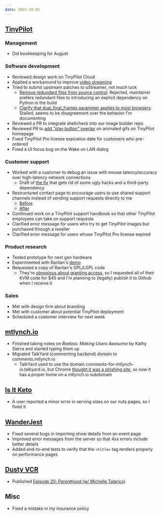 ```yaml
---
date: 2021-10-01
---
```


## [TinyPilot](https://tinypilotkvm.com)

### Management

- Did bookkeeping for August

### Software development

- Reviewed design work on TinyPilot Cloud
- Applied a workaround to improve [video streaming](https://github.com/tiny-pilot/tinypilot/pull/796)
- Tried to submit upstream patches to uStreamer, not much luck
  - [Remove redundant files from source control](https://github.com/pikvm/ustreamer/pull/125): Rejected, maintainer prefers redundant files to introducing an explicit dependency on Python in the build
  - [Clarify that dual_final_frames parameter applies to most browsers](https://github.com/pikvm/ustreamer/pull/126): Stalled, seems to be disagreement over the behavior I'm documenting
- Reviewed a PR to integrate shellcheck into our image builder repo
- Reviewed PR to [add "play button" overlay](BpLn.webp) on animated gifs on TinyPilot homepage
- Fixed TinyPilot Pro license expiration date for customers who pre-ordered
- Fixed a UI focus bug on the Wake on LAN dialog

### Customer support

- Worked with a customer to debug an issue with mouse latency/accuracy over high-latency network connections
  - Draft of [the fix](https://github.com/tiny-pilot/tinypilot/pull/798) that gets rid of some ugly hacks and a third-party dependency
- Restructured contact page to encourage users to use shared support channels instead of sending support requests directly to me
  - [Before](8F2q.webp)
  - [After](/2021-09-10/BpLn.webp)
- Continued work on a TinyPilot support handbook so that other TinyPilot employees can take on support requests
- Clarified error message for users who try to get TinyPilot images but purchased through a reseller
- Clarified error message for users whose TinyPilot Pro license expired

### Product research

- Tested prototype for next gen hardware
- Experimented with Raritan's [demo](https://www.raritan.com/request-demo)
- Requested a copy of Raritan's GPL/LGPL code
  - They're [obnoxious about granting access](https://www.raritan.com/about-us/legal/open-source-software-statement), so I requested all of their KVM code for $45 and I'm planning to (legally) publish it to Github when I receive it

### Sales

- Met with design firm about branding
- Met with customer about potential TinyPilot deployment
- Scheduled a customer interview for next week

## [mtlynch.io](https://mtlynch.io)

- Finished taking notes on _Badass: Making Users Awesome_ by Kathy Sierra and started typing them up
- Migrated TalkYard (commenting backend) domain to comments.mtlynch.io
  - TalkYard used to use the domain comments-for-mtlynch-io.talkyard.io, but Chrome [thought it was a phishing site](https://www.talkyard.io/-608#post-8), so now it has a proper home on a mtlynch.io subdomain

## [Is It Keto](https://isitketo.org)

- A user reported a minor error in serving sizes on our nuts pages, so I fixed it

## [WanderJest](https://wanderjest.com)

- Fixed several bugs in importing show details from an event page
- Improved error messages from the server so that 4xx errors include better details
- Added end-to-end tests to verify that the `<title>` tag renders properly on performance pages

## [Dusty VCR](https://dustyvcr.com)

- Published [Episode 20: _Parenthood_ (w/ Michelle Talarico)](https://dustyvcr.com/20-parenthood/)

## Misc

- Fixed a mistake in my insurance policy
